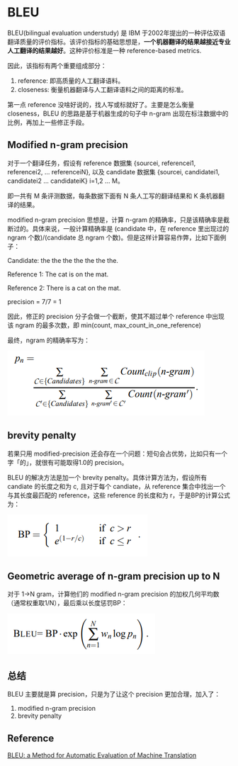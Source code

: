 # BLEU

BLEU(bilingual evaluation understudy) 是 IBM 于2002年提出的一种评估双语翻译质量的评价指标。该评价指标的基础思想是，**一个机器翻译的结果越接近专业人工翻译的结果越好**。这种评价标准是一种 reference-based metrics.

因此，该指标有两个重要组成部分：
1. reference: 即高质量的人工翻译语料。
2. closeness: 衡量机器翻译与人工翻译语料之间的距离的标准。


第一点 reference 没啥好说的，找人写或标就好了。主要是怎么衡量 closeness，BLEU 的思路是基于机器生成的句子中 n-gram 出现在标注数据中的比例，再加上一些修正手段。

## Modified n-gram precision

对于一个翻译任务，假设有 reference 数据集 {sourcei, referencei1, referencei2, ... referenceiN}, 以及 candidate 数据集 {sourcei, candidatei1, candidatei2 ... candidateiK} i=1,2 ... M。

即一共有 M 条评测数据，每条数据下面有 N 条人工写的翻译结果和 K 条机器翻译的结果。

modified n-gram precision 思想是，计算 n-gram 的精确率，只是该精确率是截断过的。具体来说，一般计算精确率是 (candidate 中，在 reference 里出现过的 ngram 个数)/(candidate 总 ngram 个数)。但是这样计算容易作弊，比如下面例子：

Candidate: the the the the the the the.

Reference 1: The cat is on the mat.

Reference 2: There is a cat on the mat.

precision = 7/7 = 1

因此，修正的 precision 分子会做一个截断，使其不超过单个 reference 中出现该 ngram 的最多次数，即 min(count, max_count_in_one_reference)

最终，ngram 的精确率写为：

<img src="/figures/mt/bleu/precision.png" alt="">

## brevity penalty
若果只用 modified-precision 还会存在一个问题：短句会占优势，比如只有一个字「的」，就很有可能取得1.0的 precision。

BLEU 的解决方法是加一个 brevity penalty。具体计算方法为，假设所有 candiate 的长度之和为 c, 且对于每个 candiate，从 reference 集合中找出一个与其长度最匹配的 reference，这些 reference 的长度和为 r，于是BP的计算公式为：

<img src="/figures/mt/bleu/bp.png" alt="">

## Geometric average of n-gram precision up to N

对于 1->N gram，计算他们的 modified n-gram precision 的加权几何平均数（通常权重取1/N），最后乘以长度惩罚BP：

<img src="/figures/mt/bleu/bleu.png" alt="">

## 总结

BLEU 主要就是算 precision，只是为了让这个 precision 更加合理，加入了：
1. modified n-gram precision
2. brevity penalty

## Reference
[BLEU: a Method for Automatic Evaluation of Machine Translation](https://www.aclweb.org/anthology/P02-1040)
